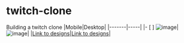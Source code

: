 # twitch-clone
Building a twitch clone
|Mobile|Desktop|
|-------|-----|
|- [ ] ![image](https://user-images.githubusercontent.com/5092953/74123765-ebb07d80-4c23-11ea-9786-e0191f0481f3.png)|![image](https://user-images.githubusercontent.com/5092953/74123740-d2a7cc80-4c23-11ea-9a15-756646e55e08.png)|
|[Link to designs](https://app.zeplin.io/project/5e251e6f550008583c7b250a/screen/5e251ec3444ae12ba6039a71)|[Link to designs](https://app.zeplin.io/project/5e251e6f550008583c7b250a/screen/5e251ec2e72fbe53bb56d80a)|
